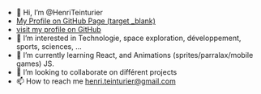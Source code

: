 - 👋 Hi, I’m @HenriTeinturier
- <a href="https://henriteinturier.github.io/HenriTeinturier/" target="_blank">My Profile on GitHub Page (target _blank)</a>
- [visit my profile on GitHub](https://henriteinturier.github.io/HenriTeinturier/)
- 👀 I’m interested in Technologie, space exploration, développement, sports, sciences, ...
- 🌱 I’m currently learning React, and Animations (sprites/parralax/mobile games) JS.
- 💞️ I’m looking to collaborate on différent projects
- 📫 How to reach me henri.teinturier@gmail.com

<!---
HenriTeinturier/HenriTeinturier is a ✨ special ✨ repository because its `README.md` (this file) appears on your GitHub profile.
You can click the Preview link to take a look at your changes.
--->
